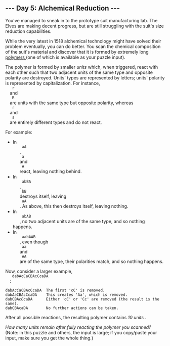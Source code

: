 <article class="day-desc">
 <h2>
  --- Day 5: Alchemical Reduction ---
 </h2>
 <p>
  You've managed to sneak in to the prototype suit manufacturing lab.  The Elves are making decent progress, but are still struggling with the suit's size reduction capabilities.
 </p>
 <p>
  While the very latest in 1518 alchemical technology might have solved their problem eventually, you can do better.  You scan the chemical composition of the suit's material and discover that it is formed by extremely long
  <a href="https://en.wikipedia.org/wiki/Polymer">
   polymers
  </a>
  (one of which is
  <span title="I've always wanted a polymer!">
   available
  </span>
  as your puzzle input).
 </p>
 <p>
  The polymer is formed by smaller
  <em>
   units
  </em>
  which, when triggered, react with each other such that two adjacent units of the same type and opposite polarity are destroyed. Units' types are represented by letters; units' polarity is represented by capitalization.  For instance,
  <code>
   r
  </code>
  and
  <code>
   R
  </code>
  are units with the same type but opposite polarity, whereas
  <code>
   r
  </code>
  and
  <code>
   s
  </code>
  are entirely different types and do not react.
 </p>
 <p>
  For example:
 </p>
 <ul>
  <li>
   In
   <code>
    aA
   </code>
   ,
   <code>
    a
   </code>
   and
   <code>
    A
   </code>
   react, leaving nothing behind.
  </li>
  <li>
   In
   <code>
    abBA
   </code>
   ,
   <code>
    bB
   </code>
   destroys itself, leaving
   <code>
    aA
   </code>
   .  As above, this then destroys itself, leaving nothing.
  </li>
  <li>
   In
   <code>
    abAB
   </code>
   , no two adjacent units are of the same type, and so nothing happens.
  </li>
  <li>
   In
   <code>
    aabAAB
   </code>
   , even though
   <code>
    aa
   </code>
   and
   <code>
    AA
   </code>
   are of the same type, their polarities match, and so nothing happens.
  </li>
 </ul>
 <p>
  Now, consider a larger example,
  <code>
   dabAcCaCBAcCcaDA
  </code>
  :
 </p>
 <pre><code>dabA<em>cC</em>aCBAcCcaDA  The first 'cC' is removed.
dab<em>Aa</em>CBAcCcaDA    This creates 'Aa', which is removed.
dabCBA<em>cCc</em>aDA      Either 'cC' or 'Cc' are removed (the result is the same).
dabCBAcaDA        No further actions can be taken.
</code></pre>
 <p>
  After all possible reactions, the resulting polymer contains
  <em>
   10 units
  </em>
  .
 </p>
 <p>
  <em>
   How many units remain after fully reacting the polymer you scanned?
  </em>
  <span class="quiet">
   (Note: in this puzzle and others, the input is large; if you copy/paste your input, make sure you get the whole thing.)
  </span>
 </p>
</article>
